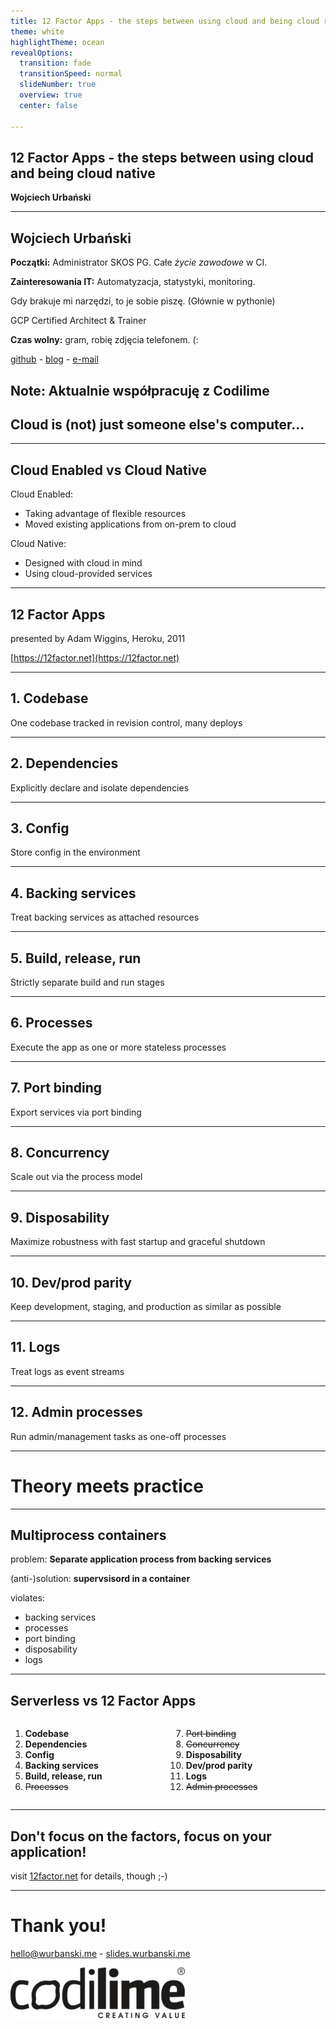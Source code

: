 ```yaml
---
title: 12 Factor Apps - the steps between using cloud and being cloud ready
theme: white
highlightTheme: ocean
revealOptions:
  transition: fade
  transitionSpeed: normal
  slideNumber: true
  overview: true
  center: false

---
```


<!-- .slide: class="center pic-bg" data-background="./images/bg-title.jpg" -->

<style>

.reveal {
  font-size: 36px;
}

.reveal .controls, .reveal .progress , .reveal a, .reveal a:hover {
  color: #98cf2b;
}

.reveal pre {
  font-size: .4em !important;
}

.reveal h1 {
  background: linear-gradient(to right, #98cf2b, #a2dd2c) !important;
  color: #fff;
  padding: 2rem;
  margin: 1% -5%;
  box-shadow: 0 4px 8px 0 rgba(0, 0, 0, 0.2), 0 6px 20px 0 rgba(0, 0, 0, 0.19);
}

.reveal h2 {
  background: linear-gradient(to right, #98cf2b, #a2dd2c) !important;
  color: #fff;
  padding: 20px;
  margin: .5em -5%;
  box-shadow: 0 4px 8px 0 rgba(0, 0, 0, 0.2), 0 6px 20px 0 rgba(0, 0, 0, 0.19);
}

.reveal blockquote {
  width: 100%;
  font-size: .8em;
}

.reveal .stretch > code {
  /*max-height: none !important;*/
  /*height: auto !important;*/
}

.reveal section img {
  background: none !important;
  border: none !important;
  box-shadow: none !important;
}

.reveal .slides {
  text-align: left !important;
}

.reveal .slides .center {
  text-align: center !important;
  margin: auto !important;
}

.reveal ul > li {
  margin: 0 .5em;
}

.reveal ol > li {
  margin: .5em .5em;
}

.reveal code:not(.hljs) {
  font-size: 0.8em;
}

.pic-bg p {
  background: rgba(255,255,255,0.75);
  border-radius: 5px;
  padding: 10px 40px;
  min-width: 5%;
  margin: auto;
  margin-top: 1em;
}

.twocolumn {
   display: grid;
   grid-template-columns: 1fr 1fr;
   grid-gap: 10px;
   text-align: left;
}

</style>

## 12 Factor Apps - the steps between using cloud and being cloud native

**Wojciech Urbański**


---

<!-- .slide: data-background="./images/bg-about.jpg" -->
## Wojciech Urbański

**Początki:** Administrator SKOS PG. Całe *życie zawodowe* w CI.

**Zainteresowania IT:** Automatyzacja, statystyki, monitoring.

Gdy brakuje mi narzędzi, to je sobie piszę. (Głównie w pythonie)

GCP Certified Architect & Trainer

**Czas wolny:** gram, robię zdjęcia telefonem. (:

[github](https://github.com/wurbanski/) - [blog](https://blog.wurbanski.me) - [e-mail](mailto:hello@wurbanski.me)

Note: Aktualnie współpracuję z Codilime
---

<!-- .slide: class="center pic-bg" data-background="./images/bg-cloud.jpg" -->

## Cloud is (not) just someone else's computer...

----

## Cloud Enabled vs Cloud Native

Cloud Enabled:
* Taking advantage of flexible resources
* Moved existing applications from on-prem to cloud

Cloud Native:
* Designed with cloud in mind
* Using cloud-provided services

---

<!-- .slide: class="center pic-bg" data-background="./images/bg-cubes.jpg" -->

## 12 Factor Apps

presented by Adam Wiggins, Heroku, 2011

[https://12factor.net](https://12factor.net)

---

<!-- .slide: class="center pic-bg" data-background="./images/bg-cloud.jpg" -->

## 1. Codebase

One codebase tracked in revision control, many deploys

---

<!-- .slide: class="center pic-bg" data-background="./images/bg-cloud.jpg" -->

## 2. Dependencies

Explicitly declare and isolate dependencies

---

<!-- .slide: class="center pic-bg" data-background="./images/bg-immutable.jpg" -->

## 3. Config

Store config in the environment

---

<!-- .slide: class="center pic-bg" data-background="./images/bg-cloud.jpg" -->

## 4. Backing services

Treat backing services as attached resources

---

<!-- .slide: class="center pic-bg" data-background="./images/bg-immutable.jpg" -->

## 5. Build, release, run

Strictly separate build and run stages

---

<!-- .slide: class="center pic-bg" data-background="./images/bg-cloud.jpg" -->

## 6. Processes

Execute the app as one or more stateless processes

---

<!-- .slide: class="center pic-bg" data-background="./images/bg-immutable.jpg" -->

## 7. Port binding

Export services via port binding

---

<!-- .slide: class="center pic-bg" data-background="./images/bg-cloud.jpg" -->

## 8. Concurrency

Scale out via the process model

---

<!-- .slide: class="center pic-bg" data-background="./images/bg-immutable.jpg" -->

## 9. Disposability

Maximize robustness with fast startup and graceful shutdown

---

<!-- .slide: class="center pic-bg" data-background="./images/bg-cloud.jpg" -->

## 10. Dev/prod parity

Keep development, staging, and production as similar as possible

---

<!-- .slide: class="center pic-bg" data-background="./images/bg-immutable.jpg" -->

## 11. Logs

Treat logs as event streams

---

<!-- .slide: class="center pic-bg" data-background="./images/bg-cloud.jpg" -->

## 12. Admin processes

Run admin/management tasks as one-off processes

---

<!-- .slide: class="center pic-bg" data-background="./images/bg-immutable.jpg" -->

# Theory meets practice

----

## Multiprocess containers

problem: **Separate application process from backing services**

(anti-)solution: **supervsisord in a container**

violates: 
* backing services
* processes
* port binding
* disposability
* logs

----

## Serverless vs 12 Factor Apps

<div class="twocolumn">
  <div>
<ol> 
<li><strong>Codebase</strong></li>
<li><strong>Dependencies</strong></li>
<li><strong>Config</strong></li>
<li><strong>Backing services</strong></li>
<li><strong>Build, release, run</strong></li>
<li><strike>Processes</strike></li>
</ol>
  </div>
  <div>
<ol start="7">
<li><strike>Port binding</strike></li>
<li><strike>Concurrency</strike></li>
<li><strong>Disposability</strong></li>
<li><strong>Dev/prod parity</strong></li>
<li><strong>Logs</strong></li>
<li><strike>Admin processes</strike></li>
</ol>
  </div>
</div>

---

<!-- .slide: class="center pic-bg" data-background="./images/bg-theend.jpg" -->
## Don't focus on the factors, focus on your application!

visit [12factor.net](https://12factor.net) for details, though ;-)
    
---
    
<!-- .slide: class="center pic-bg" data-background="./images/bg-theend.jpg" -->
# Thank you!

[hello@wurbanski.me](mailto:hello@wurbanski.me) - [slides.wurbanski.me](https://slides.wurbanski.me/)

[![codilime](images/codilime-bk.png)](mailto:wojciech.urbanski@codilime.com)

